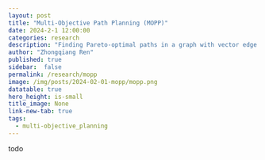 ```yaml
---
layout: post
title: "Multi-Objective Path Planning (MOPP)"
date: 2024-2-1 12:00:00
categories: research
description: "Finding Pareto-optimal paths in a graph with vector edge costs"
author: "Zhongqiang Ren"
published: true
sidebar:  false
permalink: /research/mopp
image: /img/posts/2024-02-01-mopp/mopp.png
datatable: true
hero_height: is-small
title_image: None
link-new-tab: true
tags:
  - multi-objective_planning
---
```



todo
